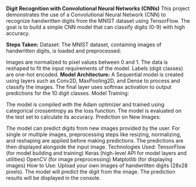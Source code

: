 **Digit Recognition with Convolutional Neural Networks (CNNs)**
This project demonstrates the use of a Convolutional Neural Network (CNN) to recognize handwritten digits from the MNIST dataset using TensorFlow. The goal is to build a simple CNN model that can classify digits (0-9) with high accuracy.

**Steps Taken:**
Dataset: The MNIST dataset, containing images of handwritten digits, is loaded and preprocessed:

Images are normalized to pixel values between 0 and 1.
The data is reshaped to fit the input requirements of the model.
Labels (digit classes) are one-hot encoded.
**Model Architecture:**
A Sequential model is created using layers such as Conv2D, MaxPooling2D, and Dense to process and classify the images.
The final layer uses softmax activation to output predictions for the 10 digit classes.
Model Training:

The model is compiled with the Adam optimizer and trained using categorical crossentropy as the loss function.
The model is evaluated on the test set to calculate its accuracy.
Prediction on New Images:

The model can predict digits from new images provided by the user.
For single or multiple images, preprocessing steps like resizing, normalizing, and reshaping are applied before making predictions.
The predictions are then displayed alongside the input image.
Technologies Used:
TensorFlow (for model building and training)
Keras (high-level API for model layers and utilities)
OpenCV (for image preprocessing)
Matplotlib (for displaying images)
How to Use:
Upload your own images of handwritten digits (28x28 pixels).
The model will predict the digit from the image.
The prediction results will be displayed in the console.
